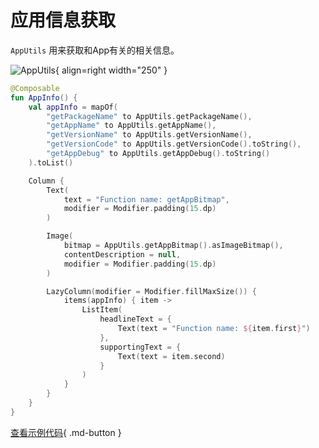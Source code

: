 # 应用信息获取

`AppUtils` 用来获取和App有关的相关信息。

![AppUtils](../img/app_utils.png){ align=right width="250" }

```kotlin
@Composable
fun AppInfo() {
    val appInfo = mapOf(
        "getPackageName" to AppUtils.getPackageName(),
        "getAppName" to AppUtils.getAppName(),
        "getVersionName" to AppUtils.getVersionName(),
        "getVersionCode" to AppUtils.getVersionCode().toString(),
        "getAppDebug" to AppUtils.getAppDebug().toString()
    ).toList()

    Column {
        Text(
            text = "Function name: getAppBitmap",
            modifier = Modifier.padding(15.dp)
        )

        Image(
            bitmap = AppUtils.getAppBitmap().asImageBitmap(),
            contentDescription = null,
            modifier = Modifier.padding(15.dp)
        )

        LazyColumn(modifier = Modifier.fillMaxSize()) {
            items(appInfo) { item ->
                ListItem(
                    headlineText = {
                        Text(text = "Function name: ${item.first}")
                    },
                    supportingText = {
                        Text(text = item.second)
                    }
                )
            }
        }
    }
}
```

[查看示例代码](https://github.com/SakurajimaMaii/Android-Vast-Extension/blob/develop/app-compose/src/main/java/com/ave/vastgui/appcompose/example/informationget/AppInfo.kt){ .md-button }
